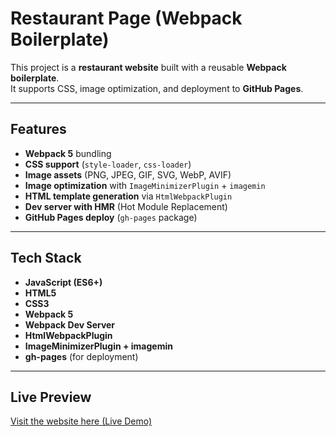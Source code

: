 # Restaurant Page (Webpack Boilerplate)

This project is a **restaurant website** built with a reusable **Webpack boilerplate**.  
It supports CSS, image optimization, and deployment to **GitHub Pages**.

---

##  Features
- **Webpack 5** bundling
- **CSS support** (`style-loader`, `css-loader`)
- **Image assets** (PNG, JPEG, GIF, SVG, WebP, AVIF)
- **Image optimization** with `ImageMinimizerPlugin` + `imagemin`
- **HTML template generation** via `HtmlWebpackPlugin`
- **Dev server with HMR** (Hot Module Replacement)
- **GitHub Pages deploy** (`gh-pages` package)

---

## Tech Stack
- **JavaScript (ES6+)**
- **HTML5**
- **CSS3**
- **Webpack 5**
- **Webpack Dev Server**
- **HtmlWebpackPlugin**
- **ImageMinimizerPlugin + imagemin**
- **gh-pages** (for deployment)

---

## Live Preview
[Visit the website here (Live Demo)](https://knowme777.github.io/restaurant-page/)


